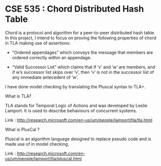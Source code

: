 CSE 535 : Chord Distributed Hash Table
======================================

Chord is a protocol and algorithm for a peer-to-peer distributed hash table. In this project, I intend to focus 
on proving the following properties of chord in TLA making use of assertions:

- “Ordered appendages” which conveys the message that members are ordered correctly within an appendage.

- “Valid Successor List” which claims that if ‘v’ and ‘w’ are members, and if w’s successor 
list skips over ‘v’, then ‘v’ is not in the successor list of any immediate antecedent of ‘w’. 

I have done model checking by translating the Pluscal syntax to TLA+.

What is TLA?

TLA stands for Temporal Logic of Actions and was developed by Leslie Lamport. It is used to describe 
behaviours of concurrent systems.

Link : http://research.microsoft.com/en-us/um/people/lamport/tla/tla.html 

What is PlusCal ?

Pluscal is an algorithm language designed to replace pseudo code and is made use of in model checking.

Link : http://research.microsoft.com/en-us/um/people/lamport/tla/pluscal.html
